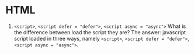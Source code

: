 # HTML

1. `<script>`, `<script defer = "defer">`, `<script async = "async">` What is the difference between load the script they are?
The answer: javascript script loaded in three ways, namely `<script>`, `<script defer = "defer">`, `<script async = "async">`.
